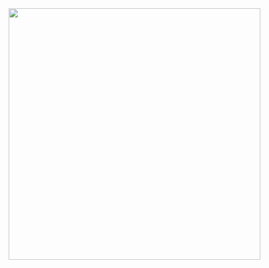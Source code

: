 <div id="header" align="center">
  <img src="https://bestanimations.com/media/easter/1768333715happy-easter-cute-bunny-cartoon-animated-gif-4.gif" width="500"/>
</div>
